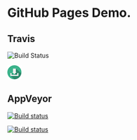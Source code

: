 # GitHub Pages Demo.

## Travis

![Build Status](https://travis-ci.org/mojoco/test-travis-CI.svg?branch=master)

<a href="./Main.dmg" download="Application.dmg" title="download application..">
	<img src="./download_32px.png" />
</a>

## AppVeyor

[![Build status](https://ci.appveyor.com/api/projects/status/7b9i9vdy1dvpednt?svg=true)](https://ci.appveyor.com/project/mojoco/test-travis-ci)

[![Build status](https://ci.appveyor.com/api/projects/status/7b9i9vdy1dvpednt/branch/master?svg=true)](https://ci.appveyor.com/project/mojoco/test-travis-ci/branch/master)

